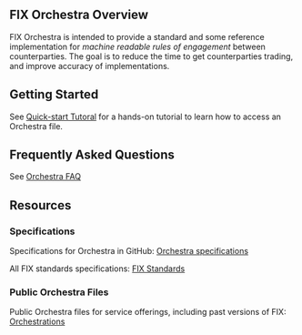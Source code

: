 ## FIX Orchestra Overview

FIX Orchestra is intended to provide a standard and some reference implementation for *machine readable rules of engagement* between counterparties. The goal is to reduce the time to get counterparties trading, and improve accuracy of implementations.

## Getting Started

See [Quick-start Tutoral](https://github.com/FIXTradingCommunity/fix-orchestra/wiki/Quick-Start-Tutorial) for a hands-on tutorial to learn how to access an Orchestra file.

## Frequently Asked Questions

See [Orchestra FAQ](https://github.com/FIXTradingCommunity/fix-orchestra/wiki/Orchestra-FAQ)

## Resources

### Specifications

Specifications for Orchestra in GitHub: [Orchestra specifications](https://github.com/FIXTradingCommunity/fix-orchestra-spec)

All FIX standards specifications: [FIX Standards](https://www.fixtrading.org/standards/)

### Public Orchestra Files

Public Orchestra files for service offerings, including past versions of FIX: [Orchestrations](https://github.com/FIXTradingCommunity/orchestrations)

